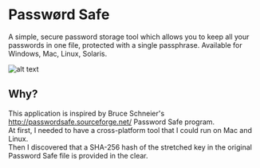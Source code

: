 ﻿# Passwørd Safe

A simple, secure password storage tool which allows you to keep all your passwords in one file, protected with a single passphrase.
Available for Windows, Mac, Linux, Solaris. 

![alt text](https://github.com/andy-goryachev/PasswordSafe/screenshots/screenshot.png "Application Screenshot")

## Why?

This application is inspired by Bruce Schneier's http://passwordsafe.sourceforge.net/ Password Safe program.  
At first, I needed to have a cross-platform tool that I could run on Mac and Linux.  
Then I discovered that a SHA-256 hash of the stretched key in the original Password Safe file is provided in the clear.
